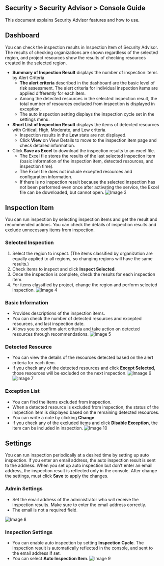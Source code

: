 ## Security > Security Advisor > Console Guide

This document explains Security Advisor features and how to use.

## Dashboard

You can check the inspection results in Inspection Item of Security Advisor.
The results of checking organizations are shown regardless of the selected region, and project resources show the results of checking resources created in the selected region.

* **Summary of Inspection Result** displays the number of inspection items by Alert Criteria.
  - **The alert criteria** described in the dashboard are the basic level of risk assessment.
The alert criteria for individual inspection items are applied differently for each item.
  - Among the detected resources in the selected inspection result, the total number of resources excluded from inspection is displayed in exception.
  - The auto inspection setting displays the inspection cycle set in the settings menu.
* **Short List of Inspection Result** displays the items of detected resources with Critical, High, Moderate, and Low criteria.
  - Inspection results in the **Low** state are not displayed.
  - Click **View** on View Details to move to the inspection item page and check detailed information.
* Click **Save as Excel** to download the inspection results to an excel file.
  - The Excel file stores the results of the last selected inspection item (basic information of the inspection item, detected resources, and inspection time).
  - The Excel file does not include excepted resources and configuration information.
  - If there is no inspection result because the selected inspection has not been performed even once after activating the service, the Excel file can be downloaded, but cannot open.
![Image 3](https://kr1-api-object-storage.nhncloudservice.com/v1/AUTH_2acdfabf4efe4efc8a04c00b348110c9/cdn_origin/prod_securityadvisor/overview_en_03.png)


## Inspection Item

You can run inspection by selecting inspection items and get the result and recommended actions.
You can check the details of inspection results and exclude unnecessary items from inspection.
### Selected Inspection
1. Select the region to inspect.
(The items classified by organization are equally applied to all regions, so changing regions will have the same results.)
2. Check items to inspect and click **Inspect Selected**.
3. Once the inspection is complete, check the results for each inspection item.
4. For items classified by project, change the region and perform selected inspection.
![Image 4](https://kr1-api-object-storage.nhncloudservice.com/v1/AUTH_2acdfabf4efe4efc8a04c00b348110c9/cdn_origin/prod_securityadvisor/overview_en_04.png)

### Basic Information

* Provides descriptions of the inspection items.
* You can check the number of detected resources and excepted resources, and last inspection date.
* Allows you to confirm alert criteria and take action on detected resources through recommendations.
![Image 5](https://kr1-api-object-storage.nhncloudservice.com/v1/AUTH_2acdfabf4efe4efc8a04c00b348110c9/cdn_origin/prod_securityadvisor/overview_en_05.png)

### Detected Resource

* You can view the details of the resources detected based on the alert criteria for each item.
* If you check any of the detected resources and click **Except Selected**, those resources will be excluded on the next inspection.
![Imaage 6](https://kr1-api-object-storage.nhncloudservice.com/v1/AUTH_2acdfabf4efe4efc8a04c00b348110c9/cdn_origin/prod_securityadvisor/overview_en_06.png)
![Image 7](https://kr1-api-object-storage.nhncloudservice.com/v1/AUTH_2acdfabf4efe4efc8a04c00b348110c9/cdn_origin/prod_securityadvisor/overview_en_07.png)

### Exception List

* You can find the items excluded from inspection.
* When a detected resource is excluded from inspection, the status of the inspection item is displayed based on the remaining detected resources.
* You can write a note by clicking **Change**.
* If you check any of the excluded items and click **Disable Exception**, the item can be included in inspection.
![Image 10](https://kr1-api-object-storage.nhncloudservice.com/v1/AUTH_2acdfabf4efe4efc8a04c00b348110c9/cdn_origin/prod_securityadvisor/overview_en_11.png)
## Settings

You can run inspection periodically at a desired time by setting up auto inspection.
If you enter an email address, the auto inspection result is sent to the address. When you set up auto inspection but don’t enter an email address, the inspection result is reflected only in the console.
After change the settings, must click **Save** to apply the changes.

### Admin Settings

* Set the email address of the administrator who will receive the inspection results. Make sure to enter the email address correctly.
* The email is not a required field.

![Image 8](https://kr1-api-object-storage.nhncloudservice.com/v1/AUTH_2acdfabf4efe4efc8a04c00b348110c9/cdn_origin/prod_securityadvisor/overview_en_08.png)

### Inspection Settings
* You can enable auto inspection by setting **Inspection Cycle**. The inspection result is automatically reflected in the console, and sent to the email address if set.
* You can select **Auto Inspection Item**.
![Image 9](https://kr1-api-object-storage.nhncloudservice.com/v1/AUTH_2acdfabf4efe4efc8a04c00b348110c9/cdn_origin/prod_securityadvisor/overview_en_09.png)

